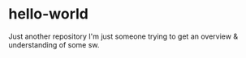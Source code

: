 # hello-world
Just another repository
I'm just someone trying to get an overview & understanding of some sw.
